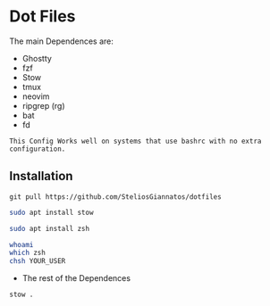 # Dot Files

The main Dependences are:

- Ghostty
- fzf
- Stow
- tmux
- neovim
- ripgrep (rg)
- bat
- fd

`This Config Works well on systems that use bashrc with no extra configuration.`

## Installation

```git
git pull https://github.com/SteliosGiannatos/dotfiles
```

```bash
sudo apt install stow
```

```bash
sudo apt install zsh
```

```bash
whoami
which zsh
chsh YOUR_USER
```

- The rest of the Dependences

```bash
stow .
```
